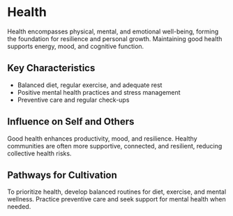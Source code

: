 # Health

Health encompasses physical, mental, and emotional well-being, forming the foundation for resilience and personal growth. Maintaining good health supports energy, mood, and cognitive function.

## Key Characteristics

- Balanced diet, regular exercise, and adequate rest
- Positive mental health practices and stress management
- Preventive care and regular check-ups

## Influence on Self and Others

Good health enhances productivity, mood, and resilience. Healthy communities are often more supportive, connected, and resilient, reducing collective health risks.

## Pathways for Cultivation

To prioritize health, develop balanced routines for diet, exercise, and mental wellness. Practice preventive care and seek support for mental health when needed.
